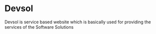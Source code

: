 # Devsol
 Devsol is service based website which is basically used for providing the services of the Software Solutions
